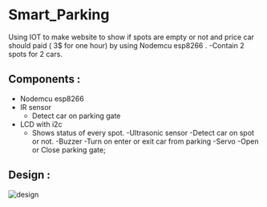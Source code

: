 # Smart_Parking

Using IOT to make website to show if spots are empty or not and price car should paid ( 3$ for one hour) by using Nodemcu esp8266 .
-Contain 2 spots for 2 cars.
## Components :
- Nodemcu esp8266 
- IR sensor 
  - Detect car on parking gate 
- LCD with i2c 
  - Shows status of every spot.
-Ultrasonic sensor 
  -Detect car on spot or not.
-Buzzer
  -Turn on enter or exit car from parking 
-Servo
  -Open or Close parking gate;
  
## Design :
![design](https://user-images.githubusercontent.com/92337927/219876574-9ea014d4-0eba-438a-986c-561feeacfdc4.png)

